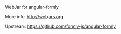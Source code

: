 WebJar for angular-formly

More info: http://webjars.org

Upstream: https://github.com/formly-js/angular-formly
